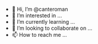 - 👋 Hi, I’m @canteroman
- 👀 I’m interested in ...
- 🌱 I’m currently learning ...
- 💞️ I’m looking to collaborate on ...
- 📫 How to reach me ...

<!---
canteroman/canteroman is a ✨ special ✨ repository because its `README.md` (this file) appears on your GitHub profile.
You can click the Preview link to take a look at your changes.
--->

